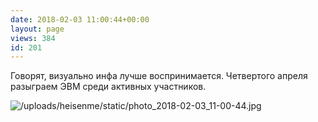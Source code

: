 ```yaml
---
date: 2018-02-03 11:00:44+00:00
layout: page
views: 384
id: 201
---
```


Говорят, визуально инфа лучше воспринимается. Четвертого апреля разыграем ЭВМ среди активных участников.



![/uploads/heisenme/static/photo_2018-02-03_11-00-44.jpg](/uploads/heisenme/static/photo_2018-02-03_11-00-44.jpg)

